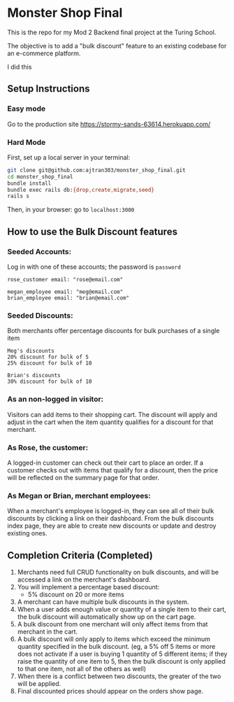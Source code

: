 # Monster Shop Final

This is the repo for my Mod 2 Backend final project at the Turing School.

The objective is to add a "bulk discount" feature to an existing codebase for an e-commerce platform.

I did this 

## Setup Instructions

### Easy mode
Go to the production site https://stormy-sands-63614.herokuapp.com/

### Hard Mode
First, set up a local server in your terminal:

```zsh
git clone git@github.com:ajtran303/monster_shop_final.git
cd monster_shop_final
bundle install
bundle exec rails db:{drop,create,migrate,seed}
rails s
```

Then, in your browser: go to `localhost:3000`

## How to use the Bulk Discount features

### Seeded Accounts:

Log in with one of these accounts; the password is `password`
```
rose_customer email: "rose@email.com"

megan_employee email: "meg@email.com"
brian_employee email: "brian@email.com"
```

### Seeded Discounts:

Both merchants offer percentage discounts for bulk purchases of a single item

```
Meg's discounts
20% discount for bulk of 5
25% discount for bulk of 10

Brian's discounts
30% discount for bulk of 10
```

### As an non-logged in visitor:
Visitors can add items to their shopping cart. The discount will apply and adjust in the cart when the item quantity qualifies for a discount for that merchant.

### As Rose, the customer:
A logged-in customer can check out their cart to place an order. If a customer checks out with items that qualify for a discount, then the price will be reflected on the summary page for that order.

### As Megan or Brian, merchant employees:
When a merchant's employee is logged-in, they can see all of their bulk discounts by clicking a link on their dashboard. From the bulk discounts index page, they are able to create new discounts or update and destroy existing ones.

## Completion Criteria (Completed)

1. Merchants need full CRUD functionality on bulk discounts, and will be accessed a link on the merchant's dashboard.
1. You will implement a percentage based discount:
   - 5% discount on 20 or more items
1. A merchant can have multiple bulk discounts in the system.
1. When a user adds enough value or quantity of a single item to their cart, the bulk discount will automatically show up on the cart page.
1. A bulk discount from one merchant will only affect items from that merchant in the cart.
1. A bulk discount will only apply to items which exceed the minimum quantity specified in the bulk discount. (eg, a 5% off 5 items or more does not activate if a user is buying 1 quantity of 5 different items; if they raise the quantity of one item to 5, then the bulk discount is only applied to that one item, not all of the others as well)
1. When there is a conflict between two discounts, the greater of the two will be applied.
1. Final discounted prices should appear on the orders show page.
